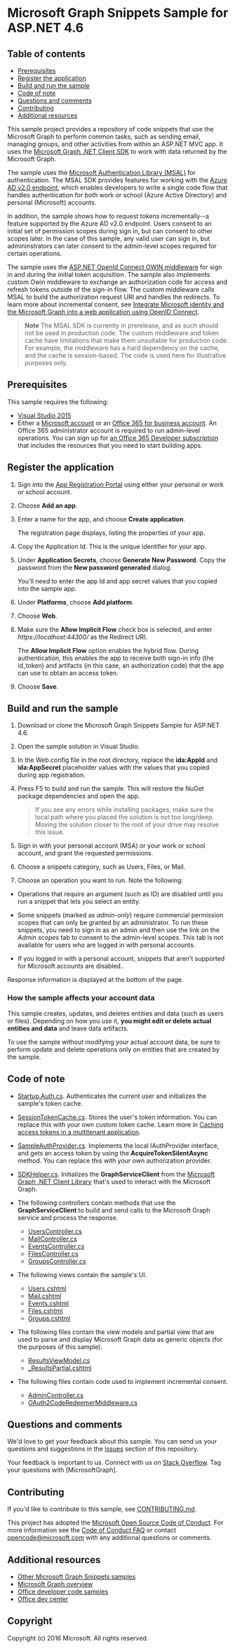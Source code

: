# Microsoft Graph Snippets Sample for ASP.NET 4.6

## Table of contents

* [Prerequisites](#prerequisites)
* [Register the application](#register-the-application)
* [Build and run the sample](#build-and-run-the-sample)
* [Code of note](#code-of-note)
* [Questions and comments](#questions-and-comments)
* [Contributing](#contributing)
* [Additional resources](#additional-resources)

This sample project provides a repository of code snippets that use the Microsoft Graph to perform common tasks, such as sending email, managing groups, and other activities from within an ASP.NET MVC app. It uses the [Microsoft Graph .NET Client SDK](https://github.com/microsoftgraph/msgraph-sdk-dotnet) to work with data returned by the Microsoft Graph. 

The sample uses the [Microsoft Authentication Library (MSAL)](https://www.nuget.org/packages/Microsoft.Identity.Client/) for authentication. The MSAL SDK provides features for working with the [Azure AD v2.0 endpoint](https://azure.microsoft.com/en-us/documentation/articles/active-directory-appmodel-v2-overview), which enables developers to write a single code flow that handles authentication for both work or school (Azure Active Directory) and personal (Microsoft) accounts.

In addition, the sample shows how to request tokens incrementally--a feature supported by the Azure AD v2.0 endpoint. Users consent to an initial set of permission scopes during sign in, but can consent to other scopes later. In the case of this sample, any valid user can sign in, but admininstrators can later consent to the admin-level scopes required for certain operations.

The sample uses the [ASP.NET OpenId Connect OWIN middleware](https://www.nuget.org/packages/Microsoft.Owin.Security.OpenIdConnect/) for sign in and during the initial token acquisition. The sample also implements custom Owin middleware to exchange an authorization code for access and refresh tokens outside of the sign-in flow. The custom middleware calls MSAL to build the authorization request URI and handles the redirects. To learn more about incremental consent, see [Integrate Microsoft identity and the Microsoft Graph into a web application using OpenID Connect](https://github.com/Azure-Samples/active-directory-dotnet-webapp-openidconnect-v2).

 > **Note** The MSAL SDK is currently in prerelease, and as such should not be used in production code. The custom middleware and token cache have limitations that make them unsuitable for production code. For example, the middleware has a hard dependency on the cache, and the cache is session-based. The code is used here for illustrative purposes only.

## Prerequisites

This sample requires the following:  

  * [Visual Studio 2015](https://www.visualstudio.com/en-us/downloads) 
  * Either a [Microsoft account](https://www.outlook.com) or an [Office 365 for business account](https://msdn.microsoft.com/en-us/office/office365/howto/setup-development-environment#bk_Office365Account). An Office 365 administrator account is required to run admin-level operations. You can sign up for [an Office 365 Developer subscription](https://msdn.microsoft.com/en-us/office/office365/howto/setup-development-environment#bk_Office365Account) that includes the resources that you need to start building apps.

## Register the application

1. Sign into the [App Registration Portal](https://apps.dev.microsoft.com/) using either your personal or work or school account.

2. Choose **Add an app**.

3. Enter a name for the app, and choose **Create application**. 
	
   The registration page displays, listing the properties of your app.

4. Copy the Application Id. This is the unique identifier for your app. 

5. Under **Application Secrets**, choose **Generate New Password**. Copy the password from the **New password generated** dialog.

   You'll need to enter the app Id and app secret values that you copied into the sample app. 

6. Under **Platforms**, choose **Add platform**.

7. Choose **Web**.

8. Make sure the **Allow Implicit Flow** check box is selected, and enter *https://localhost:44300/* as the Redirect URI. 

   The **Allow Implicit Flow** option enables the hybrid flow. During authentication, this enables the app to receive both sign-in info (the id_token) and artifacts (in this case, an authorization code) that the app can use to obtain an access token.

9. Choose **Save**.
 
 
## Build and run the sample

1. Download or clone the Microsoft Graph Snippets Sample for ASP.NET 4.6.

2. Open the sample solution in Visual Studio.

3. In the Web.config file in the root directory, replace the **ida:AppId** and **ida:AppSecret** placeholder values with the values that you copied during app registration.

4. Press F5 to build and run the sample. This will restore the NuGet package dependencies and open the app.

   >If you see any errors while installing packages, make sure the local path where you placed the solution is not too long/deep. Moving the solution closer to the root of your drive may resolve this issue.

5. Sign in with your personal account (MSA) or your work or school account, and grant the requested permissions. 

6. Choose a snippets category, such as Users, Files, or Mail. 

7. Choose an operation you want to run. Note the following:
  - Operations that require an argument (such as ID) are disabled until you run a snippet that lets you select an entity. 

  - Some snippets (marked as *admin-only*) require commercial permission scopes that can only be granted by an administrator. To run these snippets, you need to sign in as an admin and then use the link on the *Admin scopes* tab to consent to the admin-level scopes. This tab is not available for users who are logged in with personal accounts.
   
  - If you logged in with a personal account, snippets that aren't supported for Microsoft accounts are disabled..
   
Response information is displayed at the bottom of the page.

### How the sample affects your account data

This sample creates, updates, and deletes entities and data (such as users or files). Depending on how you use it, **you might edit or delete actual entities and data** and leave data artifacts. 

To use the sample without modifying your actual account data, be sure to perform update and delete operations only on entities that are created by the sample. 


## Code of note

- [Startup.Auth.cs](/Graph-ASPNET-46-Snippets/Microsoft%20Graph%20ASPNET%20Snippets/App_Start/Startup.Auth.cs). Authenticates the current user and initializes the sample's token cache.

- [SessionTokenCache.cs](/Graph-ASPNET-46-Snippets/Microsoft%20Graph%20ASPNET%20Snippets/TokenStorage/SessionTokenCache.cs). Stores the user's token information. You can replace this with your own custom token cache. Learn more in [Caching access tokens in a multitenant application](https://azure.microsoft.com/en-us/documentation/articles/guidance-multitenant-identity-token-cache/).

- [SampleAuthProvider.cs](/Graph-ASPNET-46-Snippets/Microsoft%20Graph%20ASPNET%20Snippets/Helpers/SampleAuthProvider.cs). Implements the local IAuthProvider interface, and gets an access token by using the **AcquireTokenSilentAsync** method. You can replace this with your own authorization provider. 

- [SDKHelper.cs](/Graph-ASPNET-46-Snippets/Microsoft%20Graph%20ASPNET%20Snippets/Helpers/SDKHelper.cs). Initializes the **GraphServiceClient** from the [Microsoft Graph .NET Client Library](https://github.com/microsoftgraph/msgraph-sdk-dotnet) that's used to interact with the Microsoft Graph.

- The following controllers contain methods that use the **GraphServiceClient** to build and send calls to the Microsoft Graph service and process the response.
  - [UsersController.cs](/Graph-ASPNET-46-Snippets/Microsoft%20Graph%20ASPNET%20Snippets/Controllers/UsersController.cs) 
  - [MailController.cs](/Graph-ASPNET-46-Snippets/Microsoft%20Graph%20ASPNET%20Snippets/Controllers/MailController.cs)
  - [EventsController.cs](/Graph-ASPNET-46-Snippets/Microsoft%20Graph%20ASPNET%20Snippets/Controllers/EventsController.cs) 
  - [FilesController.cs](/Graph-ASPNET-46-Snippets/Microsoft%20Graph%20ASPNET%20Snippets/Controllers/FilesController.cs)  
  - [GroupsController.cs](/Graph-ASPNET-46-Snippets/Microsoft%20Graph%20ASPNET%20Snippets/Controllers/GroupsController.cs) 

- The following views contain the sample's UI.  
  - [Users.cshtml](/Graph-ASPNET-46-Snippets/Microsoft%20Graph%20ASPNET%20Snippets/Views/Users/Users.cshtml)  
  - [Mail.cshtml](/Graph-ASPNET-46-Snippets/Microsoft%20Graph%20ASPNET%20Snippets/Views/Mail/Mail.cshtml)
  - [Events.cshtml](/Graph-ASPNET-46-Snippets/Microsoft%20Graph%20ASPNET%20Snippets/Views/Events/Events.cshtml) 
  - [Files.cshtml](/Graph-ASPNET-46-Snippets/Microsoft%20Graph%20ASPNET%20Snippets/Views/Files/Files.cshtml)  
  - [Groups.cshtml](/Graph-ASPNET-46-Snippets/Microsoft%20Graph%20ASPNET%20Snippets/Views/Groups/Groups.cshtml)

- The following files contain the view models and partial view that are used to parse and display Microsoft Graph data as generic objects (for the purposes of this sample). 
  - [ResultsViewModel.cs](/Graph-ASPNET-46-Snippets/Microsoft%20Graph%20ASPNET%20Snippets/Models/ResultsViewModel.cs)
  - [_ResultsPartial.cshtml](/Graph-ASPNET-46-Snippets/Microsoft%20Graph%20ASPNET%20Snippets/Views/Shared/_ResultsPartial.cshtml)  

- The following files contain code used to implement incremental consent. 
  - [AdminController.cs](/Graph-ASPNET-46-Snippets/Microsoft%20Graph%20ASPNET%20Snippets/Controllers/AdminController.cs)
  - [OAuth2CodeRedeemerMiddleware.cs](/Graph-ASPNET-46-Snippets/Microsoft%20Graph%20ASPNET%20Snippets/Utils/OAuth2CodeRedeemerMiddleware.cs)

## Questions and comments

We'd love to get your feedback about this sample. You can send us your questions and suggestions in the [Issues](https://github.com/microsoftgraph/aspnet-snippets-sample/issues) section of this repository.

Your feedback is important to us. Connect with us on [Stack Overflow](http://stackoverflow.com/questions/tagged/microsoftgraph). Tag your questions with [MicrosoftGraph].

## Contributing

If you'd like to contribute to this sample, see [CONTRIBUTING.md](CONTRIBUTING.md).

This project has adopted the [Microsoft Open Source Code of Conduct](https://opensource.microsoft.com/codeofconduct/). For more information see the [Code of Conduct FAQ](https://opensource.microsoft.com/codeofconduct/faq/) or contact [opencode@microsoft.com](mailto:opencode@microsoft.com) with any additional questions or comments. 

## Additional resources

- [Other Microsoft Graph Snippets samples](https://github.com/MicrosoftGraph?utf8=%E2%9C%93&query=snippets)
- [Microsoft Graph overview](http://graph.microsoft.io)
- [Office developer code samples](http://dev.office.com/code-samples)
- [Office dev center](http://dev.office.com/)

## Copyright
Copyright (c) 2016 Microsoft. All rights reserved.
